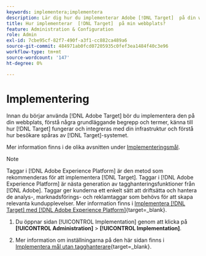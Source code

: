 ```yaml
---
keywords: implementera;implementera
description: Lär dig hur du implementerar Adobe [!DNL Target]  på din webbplats. Ange globala inställningar, implementeringsmetod (AEP Web SDK eller at.js) med mera.
title: Hur implementerar  [!DNL Target]  på min webbplats?
feature: Administration & Configuration
role: Admin
exl-id: 7cbe95cf-82f7-490f-a3f1-cc882ca489a6
source-git-commit: 484971ab0fcd07205935c0fef3ea1484f40c3e96
workflow-type: tm+mt
source-wordcount: '147'
ht-degree: 0%

---
```


# Implementering

Innan du börjar använda [!DNL Adobe Target] bör du implementera den på din webbplats, förstå några grundläggande begrepp och termer, känna till hur [!DNL Target] fungerar och integreras med din infrastruktur och förstå hur besökare spåras av [!DNL Target]-systemet.

Mer information finns i de olika avsnitten under [Implementeringsmål](/help/main/c-implementing-target/implementing-target.md).

>[!NOTE]
>
>Taggar i [!DNL Adobe Experience Platform] är den metod som rekommenderas för att implementera [!DNL Target]. Taggar i [!DNL Adobe Experience Platform] är nästa generation av tagghanteringsfunktioner från [!DNL Adobe]. Taggar ger kunderna ett enkelt sätt att driftsätta och hantera de analys-, marknadsförings- och reklamtaggar som behövs för att skapa relevanta kundupplevelser. Mer information finns i [Implementera [!DNL Target] med [!DNL Adobe Experience Platform]](https://experienceleague.adobe.com/docs/target-dev/developer/client-side/at-js-implementation/deploy-at-js/implement-target-using-adobe-launch.html?lang=sv-SE){target=_blank}.

1. Du öppnar sidan [!UICONTROL Implementation] genom att klicka på **[!UICONTROL Administration]** > **[!UICONTROL Implementation]**.

1. Mer information om inställningarna på den här sidan finns i [Implementera mål utan tagghanterare](https://experienceleague.adobe.com/docs/target-dev/developer/client-side/at-js-implementation/deploy-at-js/implement-target-without-a-tag-manager.html?lang=sv-SE){target=_blank}.
